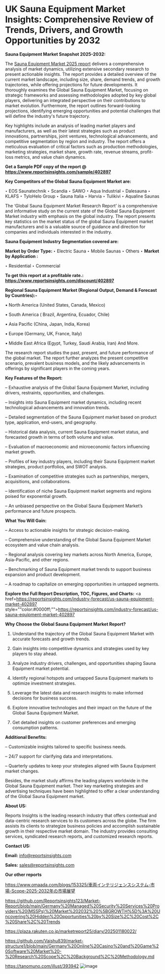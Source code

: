 # UK Sauna Equipment Market Insights: Comprehensive Review of Trends, Drivers, and Growth Opportunities by 2032

<strong>Sauna Equipment Market Snapshot 2025-2032:</strong>

The <a href=https://www.reportsinsights.com/sample/402897>Sauna Equipment Market 2025 report</a> delivers a comprehensive analysis of market dynamics, utilizing extensive secondary research to present actionable insights. The report provides a detailed overview of the current market landscape, including size, share, demand trends, and growth trajectories, while offering projections for future developments. It thoroughly examines the Global Sauna Equipment Market, focusing on strategic frameworks and assessing methodologies adopted by key global players, delivering an integrated perspective on their contributions to market evolution. Furthermore, the report outlines forward-looking projections, identifying emerging opportunities and potential challenges that will define the industry's future trajectory.

Key highlights include an analysis of leading market players and manufacturers, as well as their latest strategies such as product innovations, partnerships, joint ventures, technological advancements, and competitive segmentation by region and industry. The report offers a meticulous evaluation of critical factors such as production methodologies, marketing strategies, market share, growth rate, revenue streams, profit-loss metrics, and value chain dynamics.

<strong>Get a Sample PDF copy of the report @ <a href=https://www.reportsinsights.com/sample/402897 style=color:#0000ff;>https://www.reportsinsights.com/sample/402897</a></strong>

<strong>Key Competitors of the Global Sauna Equipment Market are:</strong>

‣ EOS Saunatechnik
‣ Scandia
‣ SAWO
‣ Aqua Industrial
‣ Dalesauna
‣ KLAFS
‣ TyloHelo Group
‣ Sauna Italia
‣ Harvia
‣ Tulikivi
‣ Aqualine Saunas

The ‘Global Sauna Equipment Market Research Report’ is a comprehensive and informative study on the current state of the Global Sauna Equipment Market industry with emphasis on the global industry. The report presents key statistics on the market status of the global Sauna Equipment market manufacturers and is a valuable source of guidance and direction for companies and individuals interested in the industry.

<strong>Sauna Equipment Industry Segmentation covered are:</strong>

<strong>Market by Order Type: </strong>
‣ Electric Sauna
‣ Mobile Saunas
‣ Others
‣ 
<strong>Market by Application :</strong>

‣ Residential
‣ Commercial

<strong>To get this report at a profitable rate.: <a href=https://www.reportsinsights.com/discount/402897 style=color:#0000ff;>https://www.reportsinsights.com/discount/402897</a></strong>

<strong>Regional Sauna Equipment Market (Regional Output, Demand &amp; Forecast by Countries):-</strong>

• North America (United States, Canada, Mexico)

• South America ( Brazil, Argentina, Ecuador, Chile)

• Asia Pacific (China, Japan, India, Korea)

• Europe (Germany, UK, France, Italy)

• Middle East Africa (Egypt, Turkey, Saudi Arabia, Iran) And More.

The research report studies the past, present, and future performance of the global market. The report further analyzes the present competitive scenario, prevalent business models, and the likely advancements in offerings by significant players in the coming years.

<strong>Key Features of the Report:</strong>

– Exhaustive analysis of the Global Sauna Equipment Market, including drivers, restraints, opportunities, and challenges.

– Insights into Sauna Equipment market dynamics, including recent technological advancements and innovation trends.

– Detailed segmentation of the Sauna Equipment market based on product type, application, end-users, and geography.

– Historical data analysis, current Sauna Equipment market status, and forecasted growth in terms of both volume and value.

– Evaluation of macroeconomic and microeconomic factors influencing market growth.

– Profiles of key industry players, including their Sauna Equipment market strategies, product portfolios, and SWOT analysis.

– Examination of competitive strategies such as partnerships, mergers, acquisitions, and collaborations.

– Identification of niche Sauna Equipment market segments and regions poised for exponential growth.

– An unbiased perspective on the Global Sauna Equipment Market’s performance and future prospects.

<strong>What You Will Gain:</strong>

– Access to actionable insights for strategic decision-making.

– Comprehensive understanding of the Global Sauna Equipment Market ecosystem and value chain analysis.

– Regional analysis covering key markets across North America, Europe, Asia-Pacific, and other regions.

– Benchmarking of Sauna Equipment market trends to support business expansion and product development.

– A roadmap to capitalize on emerging opportunities in untapped segments.

<strong>Explore the Full Report Description, TOC, Figures, and Charts:</strong>
<a href=https://reportsinsights.com/industry-forecast/us-sauna-equipment-market-402897 style=""color:#0000ff;"">https://reportsinsights.com/industry-forecast/us-sauna-equipment-market-402897</a>

<strong>Why Choose the Global Sauna Equipment Market Report?</strong>

1. Understand the trajectory of the Global Sauna Equipment Market with accurate forecasts and growth trends.

2. Gain insights into competitive dynamics and strategies used by key players to stay ahead.

3. Analyze industry drivers, challenges, and opportunities shaping Sauna Equipment market potential.

4. Identify regional hotspots and untapped Sauna Equipment markets to optimize investment strategies.

5. Leverage the latest data and research insights to make informed decisions for business success.

6. Explore innovative technologies and their impact on the future of the Global Sauna Equipment Market.

7. Get detailed insights on customer preferences and emerging consumption patterns.

<strong>Additional Benefits:</strong>

– Customizable insights tailored to specific business needs.

– 24/7 support for clarifying data and interpretations.

– Quarterly updates to keep your strategies aligned with Sauna Equipment market changes.

Besides, the market study affirms the leading players worldwide in the Global Sauna Equipment market. Their key marketing strategies and advertising techniques have been highlighted to offer a clear understanding of the Global Sauna Equipment market.

<strong><strong>About US</strong>:</strong>

Reports Insights is the leading research industry that offers contextual and data-centric research services to its customers across the globe. The firm assists its clients to strategize business policies and accomplish sustainable growth in their respective market domain. The industry provides consulting services, syndicated research reports, and customized research reports.

<strong>Contact US:</strong>

<p class=><b>Email:</b> <a href=mailto:info@reportsinsights.com>info@reportsinsights.com</a></p>
<p class=><b>Sales:</b> <a href=mailto:sales@reportsinsights.com>sales@reportsinsights.com</a></p>

<strong>Our other reports</strong>

<a href=https://www.omaada.com/blogs/153325/車両インテリジェンスシステム-市場-Scope-2025-2032年の市場展望>https://www.omaada.com/blogs/153325/車両インテリジェンスシステム-市場-Scope-2025-2032年の市場展望</a>

<a href=https://github.com/Reportsinsights123/Market-Report/blob/main/Germany%20Managed%20Security%20Services%20Providers%20(MSSPs)%20Market%202032%20%5BGROWTH%5D%3A%20Uncovering%20Hidden%20Opportunities%20by%20Size%2C%20Cost%2C%20Share%2C%20Trends>https://github.com/Reportsinsights123/Market-Report/blob/main/Germany%20Managed%20Security%20Services%20Providers%20(MSSPs)%20Market%202032%20%5BGROWTH%5D%3A%20Uncovering%20Hidden%20Opportunities%20by%20Size%2C%20Cost%2C%20Share%2C%20Trends</a>

<a href=https://plaza.rakuten.co.jp/marketreport25/diary/202501180022/>https://plaza.rakuten.co.jp/marketreport25/diary/202501180022/</a>

<a href=https://github.com/Vaishu839/market-structure1/blob/main/Germany%20Online%20Casino%20and%20Game%20Software%20Market%20-%20Research%20Scope%2C%20Background%2C%20Methodology.md>https://github.com/Vaishu839/market-structure1/blob/main/Germany%20Online%20Casino%20and%20Game%20Software%20Market%20-%20Research%20Scope%2C%20Background%2C%20Methodology.md</a>

<a href=https://tanomuno.com/illust/393942>https://tanomuno.com/illust/393942</a>
![image](https://github.com/user-attachments/assets/279267d5-c42b-456b-a30f-3059d67f43b8)
